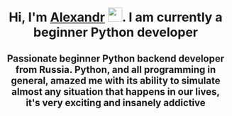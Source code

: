 ### <h1 align="center">Hi, I'm <a href="https://daniilshat.ru/" target="_blank">Alexandr</a> <img src="https://github.com/blackcater/blackcater/raw/main/images/Hi.gif" height="32"/>. I am currently a beginner Python developer</h1>
<h2 align="center"> Passionate beginner Python backend developer from Russia. Python, and all programming in general, amazed me with its ability to simulate almost any situation that happens in our lives, it's very exciting and insanely addictive </h2>
<!--
**Mrazzzlop/Mrazzzlop** is a ✨ _special_ ✨ repository because its `README.md` (this file) appears on your GitHub profile.

Here are some ideas to get you started:

- 🔭 I’m currently working on ...
- 🌱 I’m currently learning Python, Backend, HTML, SQL
- 👯 I’m looking to collaborate on ...
- 🤔 I’m looking for help with ...
- 💬 Ask me about ...
- 📫 How to reach me:
  - email: mrazzzlop@gmail.com
  - Telegram: @mrazzzlop
- 😄 Pronouns: ...
- ⚡ Fun fact: ...
-->
[![codewars](https://www.codewars.com/users/mrazzzlop/badges/micro)](https://www.codewars.com/users/mrazzzlop)
- 🌱 I’m currently learning Python, Backend, HTML, SQL
- 📫 How to reach me:
  - email: mrazzzlop@gmail.com
  - Telegram: @mrazzzlop
- 🔭 Stack
  [![Python](https://img.shields.io/badge/-Python-464646?style=flat&logo=Python&logoColor=56C0C0&color=008080)](https://www.python.org/)
  [![Django](https://img.shields.io/badge/-Django-464646?style=flat&logo=Django&logoColor=56C0C0&color=008080)](https://www.djangoproject.com/)
  [![Django REST Framework](https://img.shields.io/badge/-Django%20REST%20Framework-464646?style=flat&logo=Django%20REST%20Framework&logoColor=56C0C0&color=008080)](https://www.django-rest-framework.org/)
  [![PostgreSQL](https://img.shields.io/badge/-PostgreSQL-464646?style=flat&logo=PostgreSQL&logoColor=56C0C0&color=008080)](https://www.postgresql.org/)
  [![Nginx](https://img.shields.io/badge/-NGINX-464646?style=flat&logo=NGINX&logoColor=56C0C0&color=008080)](https://nginx.org/ru/)
  [![gunicorn](https://img.shields.io/badge/-gunicorn-464646?style=flat&logo=gunicorn&logoColor=56C0C0&color=008080)](https://gunicorn.org/)
  [![Docker](https://img.shields.io/badge/-Docker-464646?style=flat&logo=Docker&logoColor=56C0C0&color=008080)](https://www.docker.com/)
  [![Docker Hub](https://img.shields.io/badge/-Docker%20Hub-464646?style=flat&logo=Docker&logoColor=56C0C0&color=008080)](https://www.docker.com/products/docker-hub)
  [![GitHub%20Actions](https://img.shields.io/badge/-GitHub%20Actions-464646?style=flat&logo=GitHub%20actions&logoColor=56C0C0&color=008080)](https://github.com/features/actions)

[![KnlnKS's LeetCode stats](https://leetcode-stats-six.vercel.app/api?username=mrazzzlop&theme=dark)](https://github.com/KnlnKS/leetcode-stats)
